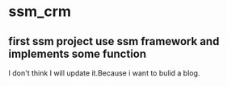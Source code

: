 # ssm_crm
first ssm project
use ssm framework and implements some function
-------------------------
I don't think I will update it.Because i want to bulid a blog.
